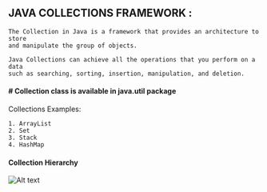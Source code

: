 ## JAVA COLLECTIONS FRAMEWORK :
    The Collection in Java is a framework that provides an architecture to store
    and manipulate the group of objects.

    Java Collections can achieve all the operations that you perform on a data
    such as searching, sorting, insertion, manipulation, and deletion.
    

#### # Collection class is available in java.util package

Collections Examples:

    1. ArrayList
    2. Set
    3. Stack
    4. HashMap

#### Collection Hierarchy
![Alt text](C:\Users\Rahul\IdeaProjects\Advance_Java\Java.util.Collection_hierarchy.svg?raw=true "Title")

